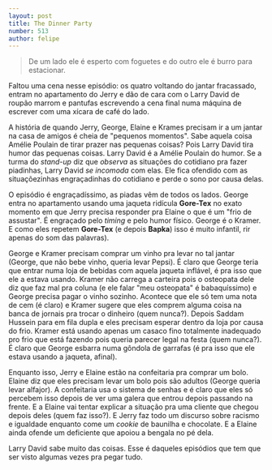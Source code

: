 ```yaml
--- 
layout: post
title: The Dinner Party
number: 513
author: felipe
---
```


> De um lado ele é esperto com foguetes e do outro ele é burro para estacionar.

Faltou uma cena nesse episódio: os quatro voltando do jantar fracassado, entram no apartamento do Jerry e dão de cara com o Larry David de roupão marrom e pantufas escrevendo a cena final numa máquina de escrever com uma xícara de café do lado.

A história de quando Jerry, George, Elaine e Krames precisam ir a um jantar na casa de amigos é cheia de "pequenos momentos". Sabe aquela coisa Amélie Poulain de tirar prazer nas pequenas coisas? Pois Larry David tira humor das pequenas coisas. Larry David é a Amélie Poulain do humor. Se a turma do *stand-up* diz que *observa* as situações do cotidiano pra fazer piadinhas, Larry David *se incomoda* com elas. Ele fica ofendido com as situaçõezinhas engraçadinhas do cotidiano e perde o sono por causa delas.

O episódio é engraçadíssimo, as piadas vêm de todos os lados. George entra no apartamento usando uma jaqueta ridícula **Gore-Tex** no exato momento em que Jerry precisa responder pra Elaine o que é um "frio de assustar". É engraçado pelo *timing* e pelo humor físico. George é o Kramer. E como eles repetem **Gore-Tex** (e depois **Bapka**) isso é muito infantil, rir apenas do som das palavras).

George e Kramer precisam comprar um vinho pra levar no tal jantar (George, que não bebe vinho, queria levar Pepsi). É claro que George teria que entrar numa loja de bebidas com aquela jaqueta inflável, é pra isso que ele a estava usando. Kramer não carrega a carteira pois o osteopata dele diz que faz mal pra coluna (e ele falar "meu osteopata" é babaquíssimo) e George precisa pagar o vinho sozinho. Acontece que ele só tem uma nota de cem (é claro) e Kramer sugere que eles comprem alguma coisa na banca de jornais pra trocar o dinheiro (quem nunca?). Depois Saddam Hussein para em fila dupla e eles precisam esperar dentro da loja por causa do frio. Kramer está usando apenas um casaco fino totalmente inadequado pro frio que está fazendo pois queria parecer legal na festa (quem nunca?). É claro que George esbarra numa gôndola de garrafas (é pra isso que ele estava usando a jaqueta, afinal).

Enquanto isso, Jerry e Elaine estão na confeitaria pra comprar um bolo. Elaine diz que eles precisam levar um bolo pois são adultos (George queria levar alfajor). A confeitaria usa o sistema de senhas e é claro que eles só percebem isso depois de ver uma galera que entrou depois passando na frente. E a Elaine vai tentar explicar a situação pra uma cliente que chegou depois deles (quem faz isso?). E Jerry faz todo um discurso sobre racismo e igualdade enquanto come um *cookie* de baunilha e chocolate. E a Elaine ainda ofende um deficiente que apoiou a bengala no pé dela.

Larry David sabe muito das coisas. Esse é daqueles episódios que tem que ser visto algumas vezes pra pegar tudo.